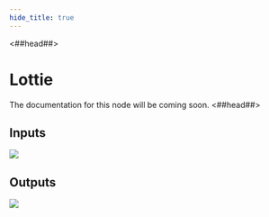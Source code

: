 ```yaml
---
hide_title: true
---
```


<##head##>
# Lottie

The documentation for this node will be coming soon.
<##head##>

## Inputs

![](/library/modules/lottie/lottie-inputs.png)

## Outputs

![](/library/modules/lottie/lottie-outputs.png)

